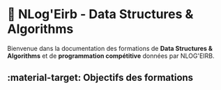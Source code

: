 # :bee: NLog'Eirb - Data Structures & Algorithms

Bienvenue dans la documentation des formations de **Data Structures & Algorithms** et de **programmation compétitive** données par NLOG'EIRB.

## :material-target: Objectifs des formations
